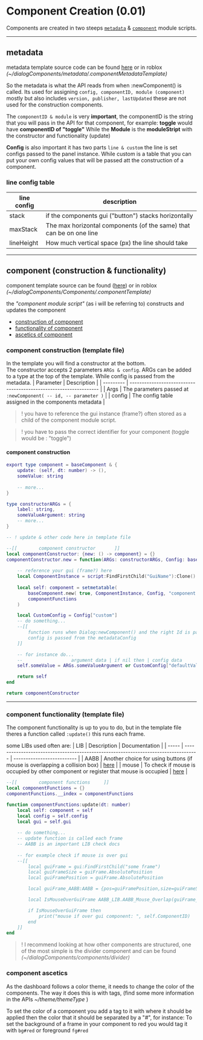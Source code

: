 # Component Creation (0.01)

Components are created in two steeps [`metadata`](#metadata) & [`component`](#component-construction--functionality) module scripts.

***

## metadata

metadata template source code can be found [here](/src/componentMetadataTemp-1.lua) 
or in roblox *(~/dialogComponents/metadata/.componentMetadataTemplate)*


So the metadata is what the API reads from when :newComponent() is called.
Its used for assigning `config, componentID, module (component)` mostly but also
includes `version, publisher, lastUpdated` these are not used for the construction
components.


The `componentID & module` is very **important**, the componentID is the string
that you will pass in the API for that component, for example: **toggle** would have **componentID of "toggle"**
While the **Module** is the **moduleStript** with the constructor and functionality (update)

**Config** is also important it has two parts `line & custom` the line is set configs passed to the panel instance. While 
custom is a table that you can put your own config values that will be passed att the construction of 
a component.

### line config table
| line config | description                                                         |
| ----------- | ------------------------------------------------------------------- |
| stack       | if the components gui ("button") stacks horizontally                |
| maxStack    | The max horizontal components (of the same) that can be on one line |
| lineHeight  | How much vertical space (px) the line should take                   |

***

## component (construction & functionality)

component template source can be found ([here](/src/componentTemp.lua))
or in roblox *(~/dialogComponents/Components/.componentTemplate)*

the *"component module script"* (as i will be referring to) constructs and updates the component 

- [construction of component](#component-construction-template-file)
- [functionality of component](#component-construction--functionality)
- [ascetics of component](#component-ascetics)


### component construction (template file)

In the template you will find a constructor at the bottom.  
The constructor accepts 2 parameters `ARGs & config`. ARGs can be added to
a type at the top of the template. While config is passed from the metadata.
| Parameter | Description                                                       |
| --------- | ----------------------------------------------------------------- |
| Args      | The parameters passed at ``:newComponent( -- id, -- parameter )`` |
| config    | The config table assigned in the components metadata              |


>! you have to reference
the gui instance (frame?) often stored as a child of the component module script.

>! you have to pass the correct identifier for your component (toggle would be : "toggle")

#### component construction 
```lua
export type component = baseComponent & {
	update: (self, dt: number) -> (),
    someValue: string
	
	-- more...
}

type constructorARGs = {
	label: string,
    someValueArgument: string
	-- more...
}

-- ! update & other code here in template file

--[[		component constructor		]]
local componentConstructor: {new: () -> component} = {}
componentConstructor.new = function(ARGs: constructorARGs, Config: baseConfig)
    
    -- reference your gui (frame?) here
	local ComponentInstance = script:FindFirstChild("GuiName"):Clone()
	
	local self: component = setmetatable( 
		baseComponent.new( true, ComponentInstance, Config, "component ID" ), 
		componentFunctions
	)

	local CustomConfig = Config["custom"]
	-- do something...
	--[[
		function runs when Dialog:newComponent() and the right Id is passed
		config is passed from the metadataConfig
	]]

    -- for instance do...
    --                  argument data | if nil then | config data
    self.someValue = ARGs.someValueArgument or CustomConfig["defaultValue"]

	return self
end

return componentConstructor
```

***

### component functionality (template file)

The component functionality is up to you to do, but in the template file theres a function
called ``:update()`` this runs each frame.

some LIBs used often are:
| LIB   | Description                                                                         | Documentation              |
| ----- | ----------------------------------------------------------------------------------- | -------------------------- |
| AABB  | Another choice for using buttons (if mouse is overlapping a collision box)          | [here](/docs/AABB.md)      |
| mouse | To check if mouse is occupied by other component or register that mouse is occupied | [here](/docs/mouse-lib.md) |



```lua
--[[		component functions		]]
local componentFunctions = {}
componentFunctions.__index = componentFunctions

function componentFunctions:update(dt: number)
	local self: component = self
	local config = self.config
	local gui = self.gui
	
	-- do something...
	-- update function is called each frame
	-- AABB is an important LIB check docs
	
	-- for example check if mouse is over gui
	--[[
		local guiFrame = gui:FindFirstChild("some frame")
		local guiFrameSize = guiFrame.AbsolutePosition
		local guiFramePosition = guiFrame.AbsolutePosition

		local guiFrame_AABB:AABB = {pos=guiFramePosition,size=guiFrameSize}::AABB

		local IsMouseOverGuiFrame AABB_LIB.AABB_Mouse_Overlap(guiFrame_AABB)

		if IsMouseOverGuiFrame then
			print("mouse if over gui component: ", self.ComponentID)
		end
	]]
end
```

>! I recommend looking at how other components are structured, one of the most simple
is the divider component and can be found *(~/dialogComponents/components/divider)*

### component ascetics

As the dashboard follows a color theme, it needs to change the color of the components.
The way it does this is with tags, (find some more information in the APIs *~/theme/themeType* )

To set the color of a component you add a tag to it with where it should be applied
then the color that it should be separated by a "#", for instance:
 To set the background of a frame in your component to red you would tag it with
 `bg#red` or foreground `fg#red`